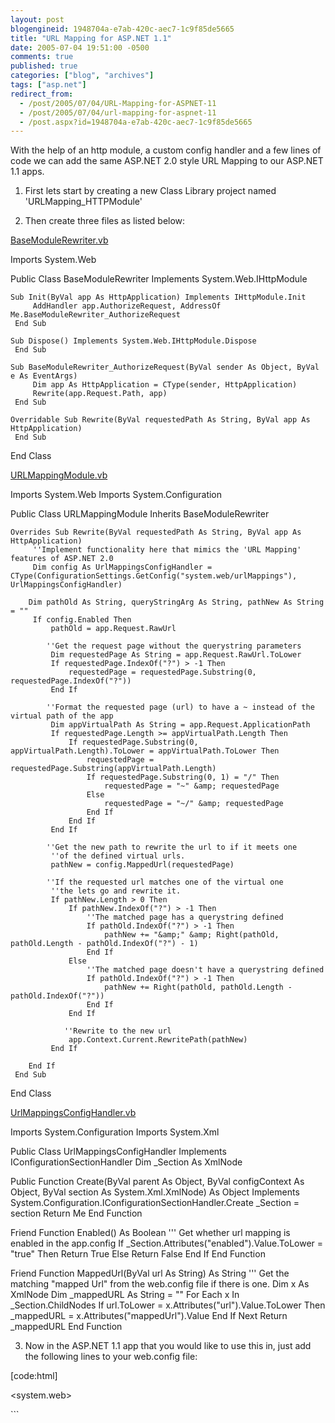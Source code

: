 ```yaml
---
layout: post
blogengineid: 1948704a-e7ab-420c-aec7-1c9f85de5665
title: "URL Mapping for ASP.NET 1.1"
date: 2005-07-04 19:51:00 -0500
comments: true
published: true
categories: ["blog", "archives"]
tags: ["asp.net"]
redirect_from: 
  - /post/2005/07/04/URL-Mapping-for-ASPNET-11
  - /post/2005/07/04/url-mapping-for-aspnet-11
  - /post.aspx?id=1948704a-e7ab-420c-aec7-1c9f85de5665
---
```

<!-- more -->

With the help of an http module, a custom config handler and a few lines of code we can add the same ASP.NET 2.0 style URL Mapping to our ASP.NET 1.1 apps.

1) First lets start by creating a new Class Library project named 'URLMapping_HTTPModule'

2) Then create three files as listed below:

<span style="text-decoration: underline;">BaseModuleRewriter.vb</span>

Imports System.Web

Public Class BaseModuleRewriter
     Implements System.Web.IHttpModule

    Sub Init(ByVal app As HttpApplication) Implements IHttpModule.Init
         AddHandler app.AuthorizeRequest, AddressOf Me.BaseModuleRewriter_AuthorizeRequest
     End Sub

    Sub Dispose() Implements System.Web.IHttpModule.Dispose
     End Sub

    Sub BaseModuleRewriter_AuthorizeRequest(ByVal sender As Object, ByVal e As EventArgs)
         Dim app As HttpApplication = CType(sender, HttpApplication)
         Rewrite(app.Request.Path, app)
     End Sub

    Overridable Sub Rewrite(ByVal requestedPath As String, ByVal app As HttpApplication)
     End Sub

End Class

<span style="text-decoration: underline;">URLMappingModule.vb</span>

Imports System.Web
 Imports System.Configuration

Public Class URLMappingModule
     Inherits BaseModuleRewriter

    Overrides Sub Rewrite(ByVal requestedPath As String, ByVal app As HttpApplication)
         ''Implement functionality here that mimics the 'URL Mapping' features of ASP.NET 2.0
         Dim config As UrlMappingsConfigHandler = CType(ConfigurationSettings.GetConfig("system.web/urlMappings"), UrlMappingsConfigHandler)

        Dim pathOld As String, queryStringArg As String, pathNew As String = ""
         If config.Enabled Then
             pathOld = app.Request.RawUrl

            ''Get the request page without the querystring parameters
             Dim requestedPage As String = app.Request.RawUrl.ToLower
             If requestedPage.IndexOf("?") > -1 Then
                 requestedPage = requestedPage.Substring(0, requestedPage.IndexOf("?"))
             End If

            ''Format the requested page (url) to have a ~ instead of the virtual path of the app
             Dim appVirtualPath As String = app.Request.ApplicationPath
             If requestedPage.Length >= appVirtualPath.Length Then
                 If requestedPage.Substring(0, appVirtualPath.Length).ToLower = appVirtualPath.ToLower Then
                     requestedPage = requestedPage.Substring(appVirtualPath.Length)
                     If requestedPage.Substring(0, 1) = "/" Then
                         requestedPage = "~" &amp; requestedPage
                     Else
                         requestedPage = "~/" &amp; requestedPage
                     End If
                 End If
             End If

            ''Get the new path to rewrite the url to if it meets one
             ''of the defined virtual urls.
             pathNew = config.MappedUrl(requestedPage)

            ''If the requested url matches one of the virtual one
             ''the lets go and rewrite it.
             If pathNew.Length > 0 Then
                 If pathNew.IndexOf("?") > -1 Then
                     ''The matched page has a querystring defined
                     If pathOld.IndexOf("?") > -1 Then
                         pathNew += "&amp;" &amp; Right(pathOld, pathOld.Length - pathOld.IndexOf("?") - 1)
                     End If
                 Else
                     ''The matched page doesn't have a querystring defined
                     If pathOld.IndexOf("?") > -1 Then
                         pathNew += Right(pathOld, pathOld.Length - pathOld.IndexOf("?"))
                     End If
                 End If

                ''Rewrite to the new url
                 app.Context.Current.RewritePath(pathNew)
             End If

        End If
     End Sub

End Class

<span style="text-decoration: underline;">UrlMappingsConfigHandler.vb</span>

Imports System.Configuration
 Imports System.Xml

Public Class UrlMappingsConfigHandler
 Implements IConfigurationSectionHandler
 Dim _Section As XmlNode

Public Function Create(ByVal parent As Object, ByVal configContext As Object, ByVal section As System.Xml.XmlNode) As Object Implements System.Configuration.IConfigurationSectionHandler.Create
     _Section = section
     Return Me
 End Function

Friend Function Enabled() As Boolean
     ''' Get whether url mapping is enabled in the app.config
     If _Section.Attributes("enabled").Value.ToLower = "true" Then
         Return True
     Else
         Return False
     End If
 End Function

Friend Function MappedUrl(ByVal url As String) As String
     ''' Get the matching "mapped Url" from the web.config file if there is one.
     Dim x As XmlNode
     Dim _mappedURL As String = ""
     For Each x In _Section.ChildNodes
         If url.ToLower = x.Attributes("url").Value.ToLower Then
             _mappedURL = x.Attributes("mappedUrl").Value
         End If
     Next
     Return _mappedURL
 End Function

3) Now in the ASP.NET 1.1 app that you would like to use this in, just add the following lines to your web.config file:

[code:html]
 <?xml version="1.0" encoding="utf-8" ?>
 <configuration>
  <!-- Declare the custom 'urlMappings' section and handler -->
  <configSections>
         <sectionGroup name="system.web">
             <section name="urlMappings" type="URLMapping_HTTPModule.UrlMappingsConfigHandler,URLMapping_HTTPModule"/>
         </sectionGroup>
     </configSections>
     
  <system.web>
   <!-- Tell ASP.NET to use the URL Mapping HTTP Module -->
   <httpModules>
    <add type="URLMapping_HTTPModule.URLMappingModule, URLMapping_HTTPModule" name="URLMappingModule" />
   </httpModules>
   
   <!-- This is the custom 'urlMappings' section -->
   <urlMappings enabled="true">
    <add
     url="~/Chris.aspx"
     mappedUrl="~/Default.aspx?p=chris" />
    <add
     url="~/Kate.aspx"
     mappedUrl="~/Default.aspx?p=kate" />
    <add
     url="~/folder/test.aspx"
     mappedUrl="~/Default.aspx?p=foldertest" />
   </urlMappings>
  </system.web>
 </configuration>
 ```
